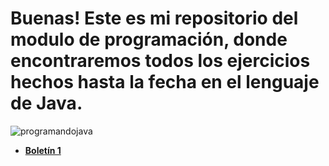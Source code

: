 # Buenas! Este es mi repositorio del modulo de programación, donde encontraremos todos los ejercicios hechos hasta la fecha en el lenguaje de Java.
![programandojava](https://user-images.githubusercontent.com/115450050/214362089-5cf617d5-f94f-48e6-b964-ab856bf294eb.jpg)


[Boletin1]:https://github.com/alvaroleon10/JavaProg/tree/main/Boletin1

- [**Boletín 1**][Boletin1]
